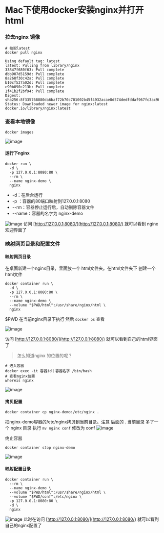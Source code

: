 # Mac下使用docker安装nginx并打开html
### 拉去nginx 镜像
```shell
# 拉取latest
docker pull nginx
```
```shell
Using default tag: latest
latest: Pulling from library/nginx
33847f680f63: Pull complete
dbb907d5159d: Pull complete
8a268f30c42a: Pull complete
b10cf527a02d: Pull complete
c90b090c213b: Pull complete
1f41b2f2bf94: Pull complete
Digest: sha256:8f335768880da6baf72b70c701002b45f4932acae8d574dedfddaf967fc3ac90
Status: Downloaded newer image for nginx:latest
docker.io/library/nginx:latest
```
### 查看本地镜像
```shell
docker images
```
![image](https://user-images.githubusercontent.com/33691840/126733809-3374cfbe-0e2b-44eb-ac0b-916e931e6c7a.png)

#### 运行下nginx

```shell
docker run \
  -d \
  -p 127.0.0.1:8080:80 \
  --rm \
  --name nginx-demo \
  nginx
```

- -d：在后台运行
- -p ：容器的80端口映射到127.0.0.1:8080
- --rm：容器停止运行后，自动删除容器文件
- --name：容器的名字为 nginx-demo

![image](https://user-images.githubusercontent.com/33691840/126734051-36836068-02e0-42f9-a17f-45f598296b8e.png)
访问 [http://127.0.0.1:8080/](http://127.0.0.1:8080/) 就可以看到 nginx欢迎界面了

### 映射网页目录和配置文件
#### 映射网页目录
在桌面新建一个nginx目录，里面放一个 html文件夹。在html文件夹下 创建一个 html文件
```shell
docker container run \
  -d \
  -p 127.0.0.1:8080:80 \
  --rm \
  --name nginx-demo \
  --volume "$PWD/html":/usr/share/nginx/html \
  nginx
```
$PWD 在当前nginx目录下执行
然后 `docker ps`  查看

![image](https://user-images.githubusercontent.com/33691840/126734948-fc1f2e2e-6574-442f-97bd-5754071c85f4.png)

访问 [http://127.0.0.1:8080/](http://127.0.0.1:8080/) 就可以看到自己的html界面了

> 怎么知道nginx 的位置的呢？
```shell
# 进入容器
docker exec -it 容器id｜容器名字 /bin/bash
# 查看nginx位置
whereis nginx
```
![image](https://user-images.githubusercontent.com/33691840/127086352-af7b7945-a785-47f1-aea1-bdc85da001dd.png)

#### 拷贝配置
```shell
docker container cp nginx-demo:/etc/nginx .
```
把nginx-demo容器的/etc/nginx拷贝到当前目录。注意 后面的 .
当前目录 多了一个 nginx 目录 执行 `mv nginx conf` 修改为 conf
![image](https://user-images.githubusercontent.com/33691840/126735410-31f7ab4c-f8d9-4de5-a35e-c1039703faf8.png)

终止容器
```shell
docker container stop nginx-demo
```
![image](https://user-images.githubusercontent.com/33691840/126735471-faf5d924-27d2-4f89-b61d-f48e8842d56f.png)

#### 映射配置目录
```shell
docker container run \
  --rm \
  --name nginx-demo \
  --volume "$PWD/html":/usr/share/nginx/html \
  --volume "$PWD/conf":/etc/nginx \
  -p 127.0.0.1:8080:80 \
  -d \
  nginx
```
![image](https://user-images.githubusercontent.com/33691840/126742067-5da0328e-540b-4d56-be3f-deab147846b5.png)
此时在访问 [http://127.0.0.1:8080/](http://127.0.0.1:8080/) 就可以看到 自己的nginx配置了